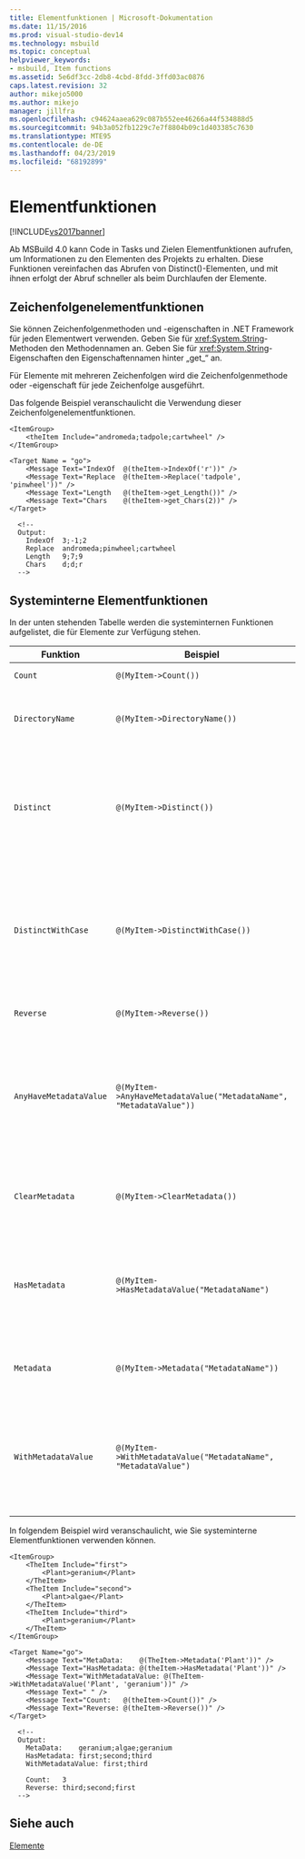 ```yaml
---
title: Elementfunktionen | Microsoft-Dokumentation
ms.date: 11/15/2016
ms.prod: visual-studio-dev14
ms.technology: msbuild
ms.topic: conceptual
helpviewer_keywords:
- msbuild, Item functions
ms.assetid: 5e6df3cc-2db8-4cbd-8fdd-3ffd03ac0876
caps.latest.revision: 32
author: mikejo5000
ms.author: mikejo
manager: jillfra
ms.openlocfilehash: c94624aaea629c087b552ee46266a44f534888d5
ms.sourcegitcommit: 94b3a052fb1229c7e7f8804b09c1d403385c7630
ms.translationtype: MTE95
ms.contentlocale: de-DE
ms.lasthandoff: 04/23/2019
ms.locfileid: "68192899"
---
```

# <a name="item-functions"></a>Elementfunktionen
[!INCLUDE[vs2017banner](../includes/vs2017banner.md)]

Ab MSBuild 4.0 kann Code in Tasks und Zielen Elementfunktionen aufrufen, um Informationen zu den Elementen des Projekts zu erhalten. Diese Funktionen vereinfachen das Abrufen von Distinct()-Elementen, und mit ihnen erfolgt der Abruf schneller als beim Durchlaufen der Elemente.  
  
## <a name="string-item-functions"></a>Zeichenfolgenelementfunktionen  
 Sie können Zeichenfolgenmethoden und -eigenschaften in .NET Framework für jeden Elementwert verwenden. Geben Sie für <xref:System.String>-Methoden den Methodennamen an. Geben Sie für <xref:System.String>-Eigenschaften den Eigenschaftennamen hinter „get_“ an.  
  
 Für Elemente mit mehreren Zeichenfolgen wird die Zeichenfolgenmethode oder -eigenschaft für jede Zeichenfolge ausgeführt.  
  
 Das folgende Beispiel veranschaulicht die Verwendung dieser Zeichenfolgenelementfunktionen.  
  
```  
<ItemGroup>  
    <theItem Include="andromeda;tadpole;cartwheel" />  
</ItemGroup>  
  
<Target Name = "go">  
    <Message Text="IndexOf  @(theItem->IndexOf('r'))" />  
    <Message Text="Replace  @(theItem->Replace('tadpole', 'pinwheel'))" />  
    <Message Text="Length   @(theItem->get_Length())" />  
    <Message Text="Chars    @(theItem->get_Chars(2))" />  
</Target>  
  
  <!--  
  Output:  
    IndexOf  3;-1;2  
    Replace  andromeda;pinwheel;cartwheel  
    Length   9;7;9  
    Chars    d;d;r  
  -->  
```  
  
## <a name="intrinsic-item-functions"></a>Systeminterne Elementfunktionen  
 In der unten stehenden Tabelle werden die systeminternen Funktionen aufgelistet, die für Elemente zur Verfügung stehen.  
  
|Funktion|Beispiel|BESCHREIBUNG|  
|--------------|-------------|-----------------|  
|`Count`|`@(MyItem->Count())`|Gibt die Anzahl der Elemente zurück|  
|`DirectoryName`|`@(MyItem->DirectoryName())`|Gibt das entsprechende `Path.DirectoryName`-Objekt für jedes Element zurück|  
|`Distinct`|`@(MyItem->Distinct())`|Gibt Elemente zurück, die eindeutige `Include`-Werte aufweisen Metadaten werden ignoriert. Beim Vergleich wird die Groß- und Kleinschreibung nicht berücksichtigt.|  
|`DistinctWithCase`|`@(MyItem->DistinctWithCase())`|Gibt Elemente zurück, die eindeutige `itemspec`-Werte aufweisen Metadaten werden ignoriert. Beim Vergleich wird die Groß- und Kleinschreibung berücksichtigt.|  
|`Reverse`|`@(MyItem->Reverse())`|Gibt die Elemente in umgekehrter Reihenfolge zurück|  
|`AnyHaveMetadataValue`|`@(MyItem->AnyHaveMetadataValue("MetadataName", "MetadataValue"))`|Gibt einen `boolean`-Wert zurück, der angibt, ob ein Element einen angegebenen Metadatennamen und -wert aufweist. Beim Vergleich wird die Groß- und Kleinschreibung nicht berücksichtigt.|  
|`ClearMetadata`|`@(MyItem->ClearMetadata())`|Gibt Elemente mit gelöschten Metadaten zurück. Nur das `itemspec`-Objekt wird beibehalten.|  
|`HasMetadata`|`@(MyItem->HasMetadataValue("MetadataName")`|Gibt Elemente zurück, die den angegebenen Metadatennamen aufweisen Beim Vergleich wird die Groß- und Kleinschreibung nicht berücksichtigt.|  
|`Metadata`|`@(MyItem->Metadata("MetadataName"))`|Gibt die Werte der Metadaten zurück, die den Metadatennamen aufweisen|  
|`WithMetadataValue`|`@(MyItem->WithMetadataValue("MetadataName", "MetadataValue")`|Gibt Elemente zurück, die den angegebenen Metadatennamen und -wert aufweisen. Beim Vergleich wird die Groß- und Kleinschreibung nicht berücksichtigt.|  
  
 In folgendem Beispiel wird veranschaulicht, wie Sie systeminterne Elementfunktionen verwenden können.  
  
```  
<ItemGroup>  
    <TheItem Include="first">  
        <Plant>geranium</Plant>  
    </TheItem>  
    <TheItem Include="second">  
        <Plant>algae</Plant>  
    </TheItem>  
    <TheItem Include="third">  
        <Plant>geranium</Plant>  
    </TheItem>  
</ItemGroup>  
  
<Target Name="go">  
    <Message Text="MetaData:    @(TheItem->Metadata('Plant'))" />  
    <Message Text="HasMetadata: @(theItem->HasMetadata('Plant'))" />  
    <Message Text="WithMetadataValue: @(TheItem->WithMetadataValue('Plant', 'geranium'))" />  
    <Message Text=" " />  
    <Message Text="Count:   @(theItem->Count())" />  
    <Message Text="Reverse: @(theItem->Reverse())" />  
</Target>  
  
  <!--   
  Output:  
    MetaData:    geranium;algae;geranium  
    HasMetadata: first;second;third  
    WithMetadataValue: first;third  
  
    Count:   3  
    Reverse: third;second;first  
  -->  
```  
  
## <a name="see-also"></a>Siehe auch  
 [Elemente](../msbuild/msbuild-items.md)

